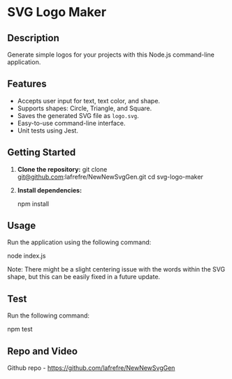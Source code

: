 # SVG Logo Maker

## Description
Generate simple logos for your projects with this Node.js command-line application.

## Features
- Accepts user input for text, text color, and shape.
- Supports shapes: Circle, Triangle, and Square.
- Saves the generated SVG file as `logo.svg`.
- Easy-to-use command-line interface.
- Unit tests using Jest.

## Getting Started
1. **Clone the repository:**
    git clone git@github.com:lafrefre/NewNewSvgGen.git 
    cd svg-logo-maker

2. **Install dependencies:**

    npm install

## Usage
Run the application using the following command:

node index.js

Note: There might be a slight centering issue with the words within the SVG shape, but this can be easily fixed in a future update.




## Test 
Run the following command:

npm test

## Repo and Video
Github repo - https://github.com/lafrefre/NewNewSvgGen
